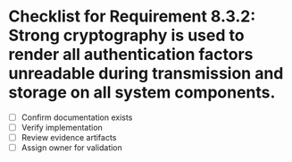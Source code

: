 # Checklist for Requirement 8.3.2: Strong cryptography is used to render all authentication factors unreadable during transmission and storage on all system components.

- [ ] Confirm documentation exists
- [ ] Verify implementation
- [ ] Review evidence artifacts
- [ ] Assign owner for validation
